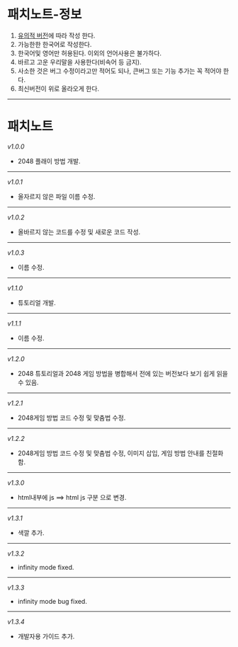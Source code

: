 패치노트-정보
============
1. [유의적 버전](https://semver.org/lang/ko/)에 따라 작성 한다.
2. 가능한한 한국어로 작성한다.
3. 한국어및 영어만 허용된다. 이외의 언어사용은 불가하다.
4. 바르고 고운 우리말을 사용한다(비속어 등 금지).
5. 사소한 것은 버그 수정이라고만 적어도 되나, 큰버그 또는 기능 추가는 꼭 적어야 한다.
6. 최신버전이 위로 올라오게 한다.
- - -
패치노트
=======
*v1.0.0*
* 2048 플래이 방법 개발.
- - -
*v1.0.1*
* 올자르지 않은 파일 이름 수정.
- - -
*v1.0.2*
* 올바르지 않는 코드를 수정 및 새로운 코드 작성.
- - -
*v1.0.3*
* 이름 수정.
- - -
*v1.1.0*
* 튜토리얼 개발.
- - -
*v1.1.1*
* 이름 수정.
- - -
*v1.2.0*
* 2048 튜토리얼과 2048 게임 방법을 병합해서 전에 있는 버전보다 보기 쉽게 읽을 수 있음.
- - -
*v1.2.1*
* 2048게임 방법 코드 수정 및 맞춤법 수정.
- - -
*v1.2.2*
* 2048게임 방법 코드 수정 및 맞춤법 수정, 이미지 삽입, 게임 방법 안내를 친절화함.
- - -
*v1.3.0*
* html내부에 js ==> html js 구분 으로 변경.
- - -
*v1.3.1*
* 색깔 추가.
- - -
*v1.3.2*
* infinity mode fixed.
- - -
*v1.3.3*
* infinity mode bug fixed.
- - -
*v1.3.4*
* 개발자용 가이드 추가.